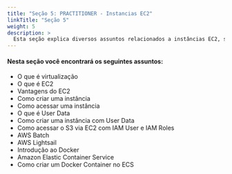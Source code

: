 ```yaml
---
title: "Seção 5: PRACTITIONER - Instancias EC2"
linkTitle: "Seção 5"
weight: 5
description: >
  Esta seção explica diversos assuntos relacionados a instâncias EC2, sobre Elastic Container Service, Docker e mais alguns outros assuntos
---
```


#### **Nesta seção você encontrará os seguintes assuntos:**

- O que é virtualização
- O que é EC2
- Vantagens do EC2
- Como criar uma instância
- Como acessar uma instância
- O que é User Data
- Como criar uma instância com User Data
- Como acessar o S3 via EC2 com IAM User e IAM Roles
- AWS Batch
- AWS Lightsail
- Introdução ao Docker
- Amazon Elastic Container Service
- Como criar um Docker Container no ECS